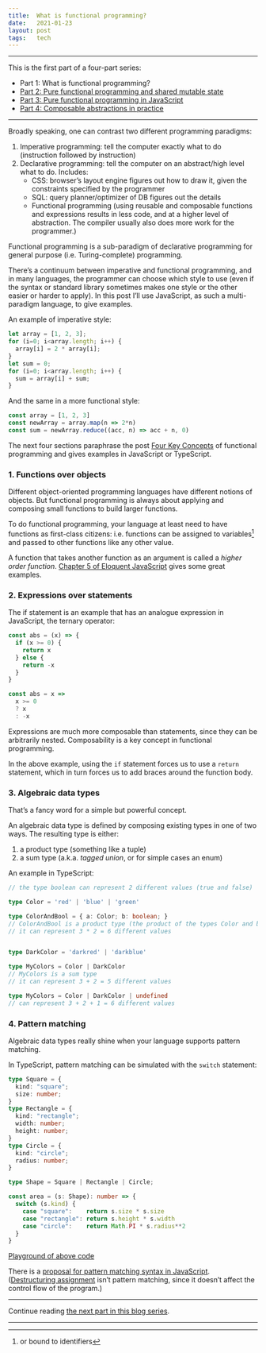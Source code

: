 ```yaml
---
title:  What is functional programming?
date:   2021-01-23
layout: post
tags:   tech
---
```


---

This is the first part of a four-part series:

- Part 1: What is functional programming?
- [Part 2: Pure functional programming and shared mutable state](/blog/2021/01/23/pure-functional-programming-and-shared-mutable-state.html)
- [Part 3: Pure functional programming in JavaScript](/blog/2021/01/23/pure-functional-programming-in-javascript.html)
- [Part 4: Composable abstractions in practice](/blog/2021/09/11/composable-abstractions.html)

---

Broadly speaking, one can contrast two different programming paradigms:

1. Imperative programming: tell the computer exactly what to do (instruction followed by instruction)
2. Declarative programming: tell the computer on an abstract/high level what to do. Includes:
    - CSS: browser’s layout engine figures out how to draw it, given the constraints specified by the programmer
    - SQL: query planner/optimizer of DB figures out the details
    - Functional programming (using reusable and composable functions and expressions results in less code, and at a higher level of abstraction. The compiler usually also does more work for the programmer.)

Functional programming is a sub-paradigm of declarative programming for general purpose (i.e. Turing-complete) programming.

There’s a continuum between imperative and functional programming, and in many languages, the programmer can choose which style to use (even if the syntax or standard library sometimes makes one style or the other easier or harder to apply). In this post I’ll use JavaScript, as such a multi-paradigm language, to give examples.

An example of imperative style:

```js
let array = [1, 2, 3];
for (i=0; i<array.length; i++) {
  array[i] = 2 * array[i];
}
let sum = 0;
for (i=0; i<array.length; i++) {
  sum = array[i] + sum;
}
```

And the same in a more functional style:

```js
const array = [1, 2, 3]
const newArray = array.map(n => 2*n)
const sum = newArray.reduce((acc, n) => acc + n, 0)
```


The next four sections paraphrase the post [Four Key Concepts](https://fsharpforfunandprofit.com/posts/key-concepts/) of functional programming and gives examples in JavaScript or TypeScript.

### 1. Functions over objects

Different object-oriented programming languages have different notions of objects. But functional programming is always about applying and composing small functions to build larger functions.

To do functional programming, your language at least need to have functions as first-class citizens: i.e. functions can be assigned to variables[^1] and passed to other functions like any other value.

A function that takes another function as an argument is called a _higher order function_. [Chapter 5 of Eloquent JavaScript](https://eloquentjavascript.net/05_higher_order.html) gives some great examples.

[^1]: or bound to identifiers

### 2. Expressions over statements

The if statement is an example that has an analogue expression in JavaScript, the ternary operator:

```js
const abs = (x) => {
  if (x >= 0) {
    return x
  } else {
    return -x
  }
}

const abs = x =>
  x >= 0
  ? x
  : -x
```

Expressions are much more composable than statements, since they can be arbitrarily nested. Composability is a key concept in functional programming.

In the above example, using the `if` statement forces us to use a `return` statement, which in turn forces us to add braces around the function body.

### 3. Algebraic data types

That’s a fancy word for a simple but powerful concept.

An algebraic data type is defined by composing existing types in one of two ways. The resulting type is either:

1. a product type (something like a tuple)
2. a sum type (a.k.a. _tagged union_, or for simple cases an enum)

An example in TypeScript:

```ts
// the type boolean can represent 2 different values (true and false)

type Color = 'red' | 'blue' | 'green' 

type ColorAndBool = { a: Color; b: boolean; }
// ColorAndBool is a product type (the product of the types Color and boolean)
// it can represent 3 * 2 = 6 different values


type DarkColor = 'darkred' | 'darkblue'

type MyColors = Color | DarkColor
// MyColors is a sum type
// it can represent 3 + 2 = 5 different values

type MyColors = Color | DarkColor | undefined
// can represent 3 + 2 + 1 = 6 different values
```


### 4. Pattern matching

Algebraic data types really shine when your language supports pattern matching.

In TypeScript, pattern matching can be simulated with the `switch` statement:

```ts
type Square = {
  kind: "square";
  size: number;
}
type Rectangle = {
  kind: "rectangle";
  width: number;
  height: number;
}
type Circle = {
  kind: "circle";
  radius: number;
}

type Shape = Square | Rectangle | Circle;

const area = (s: Shape): number => {
  switch (s.kind) {
    case "square":    return s.size * s.size
    case "rectangle": return s.height * s.width
    case "circle":    return Math.PI * s.radius**2
  }
}
```

[Playground of above code](https://www.typescriptlang.org/play?#code/C4TwDgpgBAygjgVwIYCdoF4oG8BQUoDWAlgHYAmAXFAEQDOiqE1A3HlLUQF4RUkIC2AIwgpWAXxyhIUAEoQAxsCQkA5gBsM2NsXJVqaRcvVNW+AO5EywABa8Bw0W2sQiK68DtCR4yeGgBhIhR5DShMXHwdShp5IJCTNhQkMiIEWk8HH19pGGskaUx4ZDQoAB9ZBSVVUPLA4I1WHHkAexJaYChGJDCoAAp02DzIAEoMkTCAPi18IgAzPtoAOiiw9ExqWPqmYen8KBa25o1FtWaVfsWklLThtgl8WgtgeWsF5dIyHYi9+SRaaDoDDQ1CoezQwAQKBI7EWHG4UAAVDC4RA2Phfv8aAYqsYQVBwZDoUtnK53IiYRYrNY0fs-gDNvE8WCIBCoVAALJIGyLAAKAElyUsrqlaAiEQAmO44CRAA)

There is a [proposal for pattern matching syntax in JavaScript](https://github.com/tc39/proposal-pattern-matching). ([Destructuring assignment](https://developer.mozilla.org/en-US/docs/Web/JavaScript/Reference/Operators/Destructuring_assignment) isn’t pattern matching, since it doesn’t affect the control flow of the program.)

---

Continue reading [the next part in this blog series](/blog/2021/01/23/pure-functional-programming-and-shared-mutable-state.html).

---
